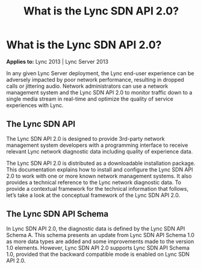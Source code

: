 ﻿---
title: What is the Lync SDN API 2.0?
TOCTitle: What is the Lync SDN API 2.0?
ms:assetid: fba44310-0618-4662-8117-44c3b1ebe57b
ms:mtpsurl: https://msdn.microsoft.com/en-us/library/Dn439292(v=office.15)
ms:contentKeyID: 57261028
ms.date: 07/24/2014
mtps_version: v=office.15
---

# What is the Lync SDN API 2.0?


**Applies to:** Lync 2013 | Lync Server 2013

In any given Lync Server deployment, the Lync end-user experience can be adversely impacted by poor network performance, resulting in dropped calls or jittering audio. Network administrators can use a network management system and the Lync SDN API 2.0 to monitor traffic down to a single media stream in real-time and optimize the quality of service experiences with Lync.

## The Lync SDN API

The Lync SDN API 2.0 is designed to provide 3rd-party network management system developers with a programming interface to receive relevant Lync network diagnostic data including quality of experience data.

The Lync SDN API 2.0 is distributed as a downloadable installation package. This documentation explains how to install and configure the Lync SDN API 2.0 to work with one or more known network management systems. It also provides a technical reference to the Lync network diagnostic data. To provide a contextual framework for the technical information that follows, let’s take a look at the conceptual framework of the Lync SDN API 2.0.

## The Lync SDN API Schema

In Lync SDN API 2.0, the diagnostic data is defined by the Lync SDN API Schema A. This schema presents an update from Lync SDN API Schema 1.0 as more data types are added and some improvements made to the version 1.0 elements. However, Lync SDN API 2.0 supports Lync SDN API Schema 1.0, provided that the backward compatible mode is enabled on Lync SDN API 2.0.

